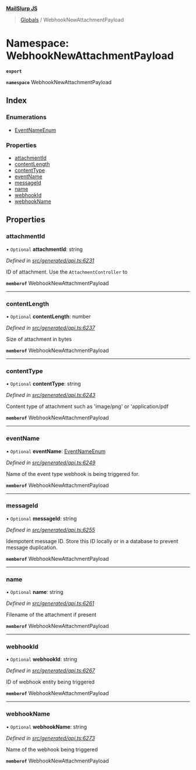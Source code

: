 **[MailSlurp JS](../README.md)**

> [Globals](../README.md) / WebhookNewAttachmentPayload

# Namespace: WebhookNewAttachmentPayload

**`export`** 

**`namespace`** WebhookNewAttachmentPayload

## Index

### Enumerations

* [EventNameEnum](../enums/webhooknewattachmentpayload.eventnameenum.md)

### Properties

* [attachmentId](webhooknewattachmentpayload.md#attachmentid)
* [contentLength](webhooknewattachmentpayload.md#contentlength)
* [contentType](webhooknewattachmentpayload.md#contenttype)
* [eventName](webhooknewattachmentpayload.md#eventname)
* [messageId](webhooknewattachmentpayload.md#messageid)
* [name](webhooknewattachmentpayload.md#name)
* [webhookId](webhooknewattachmentpayload.md#webhookid)
* [webhookName](webhooknewattachmentpayload.md#webhookname)

## Properties

### attachmentId

• `Optional` **attachmentId**: string

*Defined in [src/generated/api.ts:6231](https://github.com/mailslurp/mailslurp-client/blob/cce5bf2/src/generated/api.ts#L6231)*

ID of attachment. Use the `AttachmentController` to

**`memberof`** WebhookNewAttachmentPayload

___

### contentLength

• `Optional` **contentLength**: number

*Defined in [src/generated/api.ts:6237](https://github.com/mailslurp/mailslurp-client/blob/cce5bf2/src/generated/api.ts#L6237)*

Size of attachment in bytes

**`memberof`** WebhookNewAttachmentPayload

___

### contentType

• `Optional` **contentType**: string

*Defined in [src/generated/api.ts:6243](https://github.com/mailslurp/mailslurp-client/blob/cce5bf2/src/generated/api.ts#L6243)*

Content type of attachment such as 'image/png' or 'application/pdf

**`memberof`** WebhookNewAttachmentPayload

___

### eventName

• `Optional` **eventName**: [EventNameEnum](../enums/webhooknewattachmentpayload.eventnameenum.md)

*Defined in [src/generated/api.ts:6249](https://github.com/mailslurp/mailslurp-client/blob/cce5bf2/src/generated/api.ts#L6249)*

Name of the event type webhook is being triggered for.

**`memberof`** WebhookNewAttachmentPayload

___

### messageId

• `Optional` **messageId**: string

*Defined in [src/generated/api.ts:6255](https://github.com/mailslurp/mailslurp-client/blob/cce5bf2/src/generated/api.ts#L6255)*

Idempotent message ID. Store this ID locally or in a database to prevent message duplication.

**`memberof`** WebhookNewAttachmentPayload

___

### name

• `Optional` **name**: string

*Defined in [src/generated/api.ts:6261](https://github.com/mailslurp/mailslurp-client/blob/cce5bf2/src/generated/api.ts#L6261)*

Filename of the attachment if present

**`memberof`** WebhookNewAttachmentPayload

___

### webhookId

• `Optional` **webhookId**: string

*Defined in [src/generated/api.ts:6267](https://github.com/mailslurp/mailslurp-client/blob/cce5bf2/src/generated/api.ts#L6267)*

ID of webhook entity being triggered

**`memberof`** WebhookNewAttachmentPayload

___

### webhookName

• `Optional` **webhookName**: string

*Defined in [src/generated/api.ts:6273](https://github.com/mailslurp/mailslurp-client/blob/cce5bf2/src/generated/api.ts#L6273)*

Name of the webhook being triggered

**`memberof`** WebhookNewAttachmentPayload

